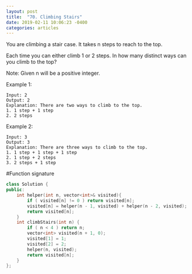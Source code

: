 ```yaml
---
layout: post
title:  "70. Climbing Stairs"
date: 2019-02-11 10:06:23 -0400
categories: articles
---
```

You are climbing a stair case. It takes n steps to reach to the top.

Each time you can either climb 1 or 2 steps. In how many distinct ways can you climb to the top?

Note: Given n will be a positive integer.

Example 1:
```
Input: 2
Output: 2
Explanation: There are two ways to climb to the top.
1. 1 step + 1 step
2. 2 steps
```
Example 2:
```
Input: 3
Output: 3
Explanation: There are three ways to climb to the top.
1. 1 step + 1 step + 1 step
2. 1 step + 2 steps
3. 2 steps + 1 step
```
#Function signature
```c++
class Solution {
public:
    int helper(int n, vector<int>& visited){
        if ( visited[n] != 0 ) return visited[n];
        visited[n] = helper(n - 1, visited) + helper(n - 2, visited);
        return visited[n];
    }
    int climbStairs(int n) {
        if ( n < 4 ) return n;
        vector<int> visited(n + 1, 0);
        visited[1] = 1;
        visited[2] = 2;
    	helper(n, visited);
        return visited[n];
    }
};
```